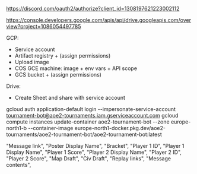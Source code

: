 https://discord.com/oauth2/authorize?client_id=1308197621223002112

https://console.developers.google.com/apis/api/drive.googleapis.com/overview?project=1086054497785


GCP:
- Service account
- Artifact registry + (assign permissions)
- Upload image
- COS GCE machine: image + env vars + API scope 
- GCS bucket + (assign permissions)

Drive:
- Create Sheet and share with service account

gcloud auth application-default login --impersonate-service-account tournament-bot@aoe2-tournaments.iam.gserviceaccount.com
gcloud compute instances update-container aoe2-tournament-bot --zone europe-north1-b --container-image europe-north1-docker.pkg.dev/aoe2-tournaments/aoe2-tournament-bot/aoe2-tournament-bot:latest


"Message link",
"Poster Display Name",
"Bracket",
"Player 1 ID",
"Player 1 Display Name",
"Player 1 Score",
"Player 2 Display Name",
"Player 2 ID",
"Player 2 Score",
"Map Draft",
"Civ Draft",
"Replay links",
"Message contents",
